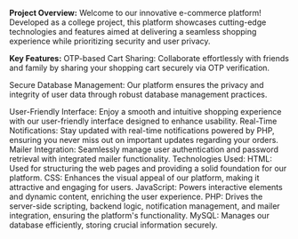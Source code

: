 **Project Overview:**
Welcome to our innovative e-commerce platform! Developed as a college project, this platform showcases cutting-edge technologies and features aimed at delivering a seamless shopping experience while prioritizing security and user privacy.

**Key Features:**
OTP-based Cart Sharing: Collaborate effortlessly with friends and family by sharing your shopping cart securely via OTP verification.		

Secure Database Management: Our platform ensures the privacy and integrity of user data through robust database management practices.

User-Friendly Interface: Enjoy a smooth and intuitive shopping experience with our user-friendly interface designed to enhance usability.
Real-Time Notifications: Stay updated with real-time notifications powered by PHP, ensuring you never miss out on important updates regarding your orders.
Mailer Integration: Seamlessly manage user authentication and password retrieval with integrated mailer functionality.
Technologies Used:
HTML: Used for structuring the web pages and providing a solid foundation for our platform.
CSS: Enhances the visual appeal of our platform, making it attractive and engaging for users.
JavaScript: Powers interactive elements and dynamic content, enriching the user experience.
PHP: Drives the server-side scripting, backend logic, notification management, and mailer integration, ensuring the platform's functionality.
MySQL: Manages our database efficiently, storing crucial information securely.
